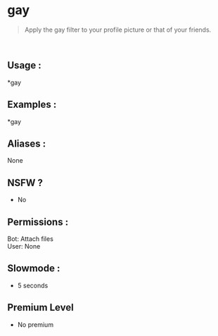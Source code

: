 # gay

> Apply the gay filter to your profile picture or that of your friends.

<br>

## Usage :

*gay

## Examples :

*gay

## Aliases :

None

## NSFW ?

- No

## Permissions :

Bot: Attach files
<br>
User: None

## Slowmode :

- 5 seconds

## Premium Level

- No premium